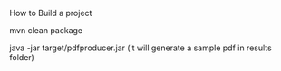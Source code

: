 How to Build a project

mvn clean package

java -jar target/pdfproducer.jar (it will generate a sample pdf in results folder)
